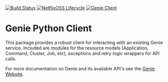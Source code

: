 [![Build Status](https://travis-ci.org/Netflix/pygenie.svg?branch=master)](https://travis-ci.org/Netflix/pygenie)
[![NetflixOSS Lifecycle](https://img.shields.io/osslifecycle/Netflix/pygenie.svg)]()
[![Genie Client](https://img.shields.io/pypi/v/nflx_genie_client.svg)]()

Genie Python Client
===

This package provides a robust client for interacting with an existing Genie service. Included are modules for the
resource models (Application, Command, Cluster, Job, etc), exceptions and retry logic wrappers for API calls.

For more documentation on Genie and its available API's see the [Genie Website](http://netflix.github.io/genie/).
